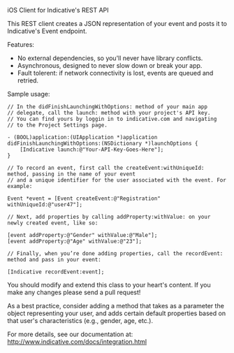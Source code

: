 iOS Client for Indicative's REST API

This REST client creates a JSON representation of your event and posts it to Indicative's Event endpoint.

Features:

+ No external dependencies, so you'll never have library conflicts.
+ Asynchronous, designed to never slow down or break your app.
+ Fault tolerent: if network connectivity is lost, events are queued and retried.

Sample usage:

    // In the didFinishLaunchingWithOptions: method of your main app   
    // delegate, call the launch: method with your project's API key. 
    // You can find yours by loggin in to indicative.com and navigating
    // to the Project Settings page.
    
    - (BOOL)application:(UIApplication *)application didFinishLaunchingWithOptions:(NSDictionary *)launchOptions {
        [Indicative launch:@"Your-API-Key-Goes-Here"];
    }
    
    // To record an event, first call the createEvent:withUniqueId: method, passing in the name of your event 
    // and a unique identifier for the user associated with the event. For example:
    
    Event *event = [Event createEvent:@"Registration" withUniqueId:@"user47"];

    // Next, add properties by calling addProperty:withValue: on your newly created event, like so:

    [event addProperty:@"Gender" withValue:@"Male"];
    [event addProperty:@"Age" withValue:@"23"];
    
    // Finally, when you’re done adding properties, call the recordEvent: method and pass in your event:

    [Indicative recordEvent:event];

You should modify and extend this class to your heart's content.  If you make any changes please send a pull request!

As a best practice, consider adding a method that takes as a parameter the object representing your user, and adds certain default properties based on that user's characteristics (e.g., gender, age, etc.).

For more details, see our documentation at: http://www.indicative.com/docs/integration.html
